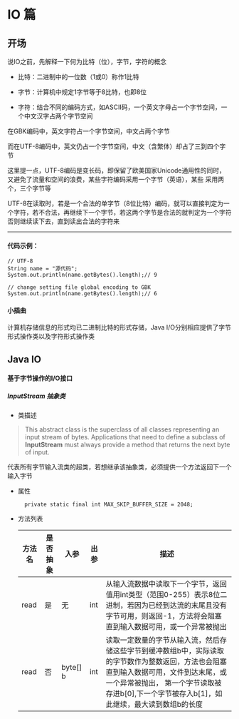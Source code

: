 # IO 篇

## 开场
说IO之前，先解释一下何为比特（位），字节，字符的概念

+ 比特：二进制中的一位数（1或0）称作1比特

+ 字节：计算机中规定1字节等于8比特，也即8位

+ 字符：结合不同的编码方式，如ASCII码，一个英文字母占一个字节空间，一个中文汉字占两个字节空间

在GBK编码中，英文字符占一个字节空间，中文占两个字节

而在UTF-8编码中，英文仍占一个字节空间，中文（含繁体）却占了三到四个字节

这里提一点，UTF-8编码是变长码，即保留了欧美国家Unicode通用性的同时，又避免了流量和空间的浪费，某些字符编码采用一个字节（英语），某些
采用两个，三个字节等

UTF-8在读取时，若是一个合法的单字节（8位比特）编码，就可以直接判定为一个字符，若不合法，再继续下一个字节，若这两个字节是合法的就判定为一个字符
否则继续读下去，直到读出合法的字符来

---

#### 代码示例：

    // UTF-8
    String name = "源代码";
    System.out.println(name.getBytes().length);// 9
    
    // change setting file global encoding to GBK
    System.out.println(name.getBytes().length);// 6

#### 小插曲

计算机存储信息的形式均已二进制比特的形式存储，Java I/O分别相应提供了字节形式操作类以及字符形式操作类

## Java IO

#### 基于字节操作的I/O接口

##### InputStream 抽象类

+ 类描述

> This abstract class is the superclass of all classes representing an input stream of bytes.
Applications that need to define a subclass of **InputStream** must always provide a method that returns the next byte of input.

代表所有字节输入流类的超类，若想继承该抽象类，必须提供一个方法返回下一个输入字节

+ 属性

        private static final int MAX_SKIP_BUFFER_SIZE = 2048;

+ 方法列表

    |方法名 | 是否抽象 | 入参 | 出参 | 描述 |
    | ----- | -------  | ---- | ---- | ---- | 
    | read  | 是     | 无   | int  |  从输入流数据中读取下一个字节，返回值用int类型（范围0-255）表示8位二进制，若因为已经到达流的末尾且没有字节可用，则返回-1，方法将会阻塞直到输入数据可用，或一个异常被抛出  | 
    | read  | 否     | byte[] b | int | 读取一定数量的字节从输入流，然后存储这些字节到缓冲数组b中，实际读取的字节数作为整数返回，方法也会阻塞直到输入数据可用，文件到达末尾，或一个异常被抛出， 第一个字节读取被存进b[0],下一个字节被存入b[1]，如此继续，最大读到数组b的长度 | 
    
